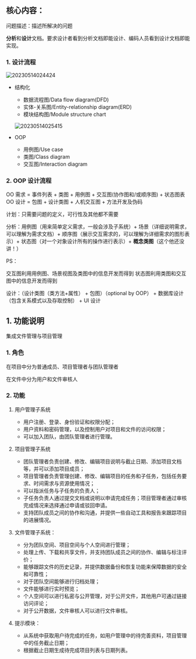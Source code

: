 ## 核心内容：

问题描述：描述所解决的问题

**分析**和**设计**文档。要求设计者看到分析文档即能设计、编码人员看到设计文档即能实现。

### 1. 设计流程

![20230514024424](https://cdn.jsdelivr.net/gh/Blackteaxx/Graph@master/img/20230514024424.png)

- 结构化

  - 数据流程图/Data flow diagram(DFD)
  - 实体-关系图/Entity-relationship diagram(ERD)
  - 模块结构图/Module structure chart

  ![20230514025415](https://cdn.jsdelivr.net/gh/Blackteaxx/Graph@master/img/20230514025415.png)

- OOP
  - 用例图/Use case
  - 类图/Class diagram
  - 交互图/Interaction diagram

### 2. OOP 设计流程

OO 需求 = 事件列表 + 类图 + 用例图 + 交互图(协作图和/或顺序图) + 状态图表
OO 设计 = 包图 + 设计类图 + 人机交互图 + 方法开发及伪码

计划：只需要问题的定义，可行性及其他都不需要

分析：用例图（用来简单定义需求，一般会涉及子系统）+ 场景（详细说明需求，可以理解为需求文档）+ 顺序图（展示交互需求的，可以理解为详细需求的图形表示）+ 状态图（对一个对象设计所有的操作进行表示）+ **概念类图**（这个他还没讲！）

PS：

交互图利用用例图、场景视图及类图中的信息开发而得到
状态图利用类图和交互图中的信息开发而得到

设计：（设计类图（类方法+属性） + 包图）（optional by OOP） + 数据库设计（包含关系模式以及存取控制） + UI 设计

## 1. 功能说明

集成文件管理与项目管理

### 1. 角色

在项目中分为普通成员、项目管理者与团队管理者

在文件中分为用户和文件审核人

### 2. 功能

1. 用户管理子系统

   - 用户注册、登录、身份验证和权限分配；
   - 用户资料和密码管理，以及控制用户对项目和文件的访问权限；
   - 可以加入团队，由团队管理者进行管理。

2. 项目管理子系统

   - 团队管理者负责创建、修改、编辑项目说明与截止日期、添加项目文档等，并可以添加项目成员；
   - 项目管理者负责管理创建、修改、编辑项目的任务和子任务，包括任务要求、时间需求与资源使用情况；
   - 可以指派任务与子任务的负责人；
   - 子任务负责人通过提交文档或说明以申请完成任务；项目管理者通过审核完成情况来选择通过申请或驳回申请。
   - 支持团队成员之间的协作和沟通，并提供一些自动工具和报告来跟踪项目的进展情况。

3. 文件管理子系统：

   - 分为团队空间、项目空间与个人空间进行管理；
   - 处理上传、下载和共享文件，并支持团队成员之间的协作、编辑与标注评价；
   - 能够跟踪文件的历史记录，并提供数据备份和恢复功能来保障数据的安全和可靠性；
   - 对于团队空间能够进行归档处理；
   - 文件能够进行实时预览；
   - 个人空间可以进行私密与公开管理，对于公开文件，其他用户可通过链接访问评论；
   - 对于公开数据，文件审核人可以进行文件审核。

4. 提示模块：

   - 从系统中获取用户待完成的任务，如用户管理中的待完善资料，项目管理中的任务截止日期；
   - 根据截止日期生成待完成项目列表与日期列表。
